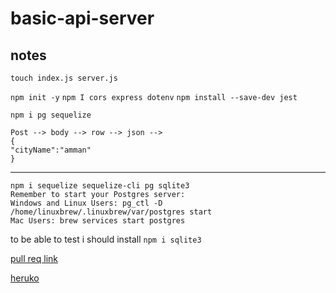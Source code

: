 # basic-api-server

## notes
 `touch index.js server.js`

`npm init -y`
`npm I cors express dotenv`
`npm install --save-dev jest`

`npm i pg sequelize`

```
Post --> body --> row --> json -->
{
"cityName":"amman"
}
```
----------------

```
npm i sequelize sequelize-cli pg sqlite3
Remember to start your Postgres server:
Windows and Linux Users: pg_ctl -D /home/linuxbrew/.linuxbrew/var/postgres start
Mac Users: brew services start postgres
```

to be able to test i should install  `npm i sqlite3`


 [pull req link](https://github.com/hala277/basic-api-server/pull/1/checks)

<!-- [actions]() -->

 [heruko](https://hala-basic-api-server.herokuapp.com/)
